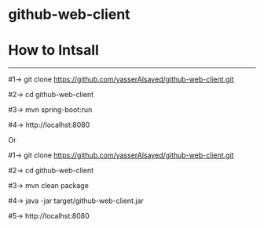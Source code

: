# github-web-client

# How to Intsall
----------------------

#1-> git clone  https://github.com/yasserAlsayed/github-web-client.git

#2-> cd github-web-client

#3-> mvn spring-boot:run

#4-> http://localhst:8080

 

Or 

#1-> git clone  https://github.com/yasserAlsayed/github-web-client.git

#2-> cd github-web-client

#3-> mvn clean package

#4-> java -jar target/github-web-client.jar

#5-> http://localhst:8080




